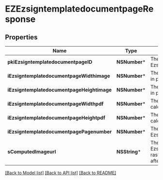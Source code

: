 # EZEzsigntemplatedocumentpageResponse

## Properties
Name | Type | Description | Notes
------------ | ------------- | ------------- | -------------
**pkiEzsigntemplatedocumentpageID** | **NSNumber*** | The unique ID of the Ezsigntemplatedocumentpage | 
**iEzsigntemplatedocumentpageWidthimage** | **NSNumber*** | The Width of the page&#39;s image in pixels calculated at 100 DPI | 
**iEzsigntemplatedocumentpageHeightimage** | **NSNumber*** | The Height of the page&#39;s image in pixels calculated at 100 DPI | 
**iEzsigntemplatedocumentpageWidthpdf** | **NSNumber*** | The Width of the page in points calculated at 72 DPI | 
**iEzsigntemplatedocumentpageHeightpdf** | **NSNumber*** | The Height of the page in points calculated at 72 DPI | 
**iEzsigntemplatedocumentpagePagenumber** | **NSNumber*** | The page number in the Ezsigntemplatedocument | 
**sComputedImageurl** | **NSString*** | The Url to the Ezsigntemplatedocumentpage&#39;s rasterized image.  Url will expire after 5 minutes. | 

[[Back to Model list]](../README.md#documentation-for-models) [[Back to API list]](../README.md#documentation-for-api-endpoints) [[Back to README]](../README.md)


